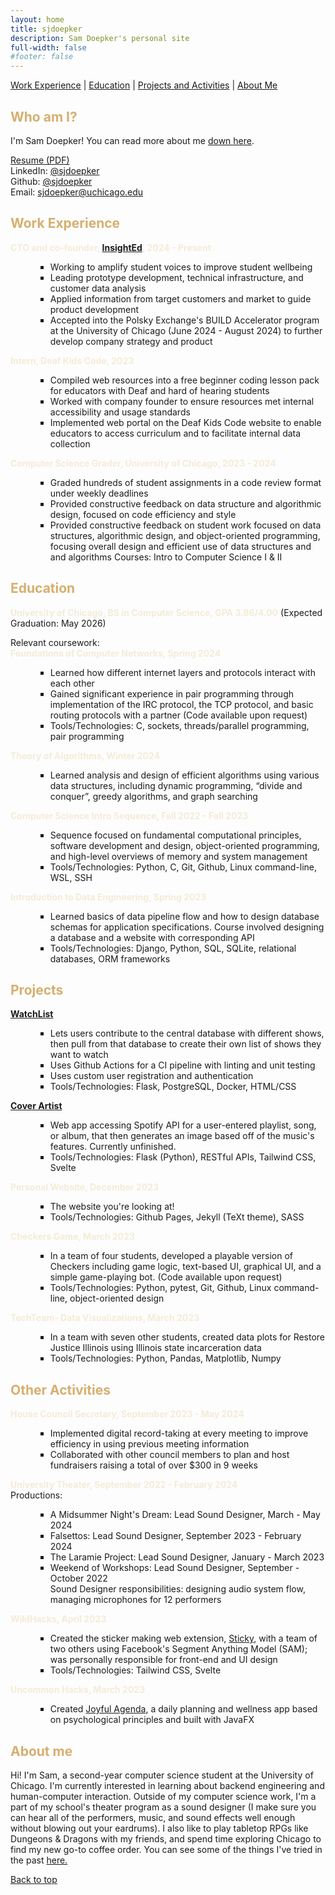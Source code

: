 ```yaml
---
layout: home
title: sjdoepker
description: Sam Doepker's personal site
full-width: false
#footer: false
---
```

<style> ul li {margin-left: 40px; list-style-type: square;} </style>
<style> h1, 
h2, 
h3, 
h4, 
h5, 
h6 {
    color: #D6AF6F;
} 
</style>
<style> strong {color: #f5ebd7;} </style> 

[Work Experience](#work-experience)   \|   [Education](#education)   \|   [Projects and Activities](#projects)    \|   [About Me](#about-me)

## Who am I? 
I'm Sam Doepker! You can read more about me [down here](#about-me).

[Resume (PDF)](assets\Sam_Doepker_Resume.pdf)  
LinkedIn: [@sjdoepker](https://www.linkedin.com/in/sjdoepker/)  
Github: [@sjdoepker](https://github.com/sjdoepker)  
Email: [sjdoepker@uchicago.edu](mailto:sjdoepker.uchicago.edu)


## Work Experience
**CTO and co-founder, [InsightEd](insighted.org), 2024 - Present**
- Working to amplify student voices to improve student wellbeing
- Leading prototype development, technical infrastructure, and customer data analysis
- Applied information from target customers and market to guide product development
- Accepted into the Polsky Exchange's BUILD Accelerator program at the University of Chicago (June 2024 - August 2024) to further develop company strategy and product


**Intern, Deaf Kids Code, 2023**  
- Compiled web resources into a free beginner coding lesson pack for educators with Deaf and hard of hearing students 
- Worked with company founder to ensure resources met internal accessibility and usage standards
- Implemented web portal on the Deaf Kids Code website to enable educators to access curriculum and to facilitate internal data collection


**Computer Science Grader, University of Chicago, 2023 - 2024**  
- Graded hundreds of student assignments in a code review format under weekly deadlines
- Provided constructive feedback on data structure and algorithmic design, focused on code efficiency
and style
- Provided constructive feedback on student work focused on data structures, algorithmic design, and object-oriented programming, focusing overall design and efficient use of data structures and and algorithms
Courses: Intro to Computer Science I & II


## Education  
**University of Chicago, BS in Computer Science, GPA 3.86/4.00** (Expected Graduation: May 2026)

Relevant coursework:  
**Foundations of Computer Networks, Spring 2024**
- Learned how different internet layers and protocols interact with each other
- Gained significant experience in pair programming through implementation of the IRC protocol, the TCP protocol, and basic routing protocols with a partner (Code available upon request)
- Tools/Technologies: C, sockets, threads/parallel programming, pair programming

**Theory of Algorithms, Winter 2024**
- Learned analysis and design of efficient algorithms using various data structures, including dynamic programming, “divide and conquer”, greedy algorithms, and graph searching  

**Computer Science Intro Sequence, Fall 2022 - Fall 2023**
- Sequence focused on fundamental computational principles, software development and design, object-oriented programming, and high-level overviews of memory and system management  
- Tools/Technologies: Python, C, Git, Github, Linux command-line, WSL, SSH  

**Introduction to Data Engineering, Spring 2023**  
- Learned basics of data pipeline flow and how to design database schemas for application specifications. Course involved designing a database and a website with corresponding API 
- Tools/Technologies: Django, Python, SQL, SQLite, relational databases, ORM frameworks


## Projects  
**[WatchList](https://github.com/sjdoepker/watch-list)**
- Lets users contribute to the central database with different shows, then pull from that database to create their own list of shows they want to watch
- Uses Github Actions for a CI pipeline with linting and unit testing
- Uses custom user registration and authentication
- Tools/Technologies: Flask, PostgreSQL, Docker, HTML/CSS

**[Cover Artist](https://github.com/sjdoepker/cover-artist)**
- Web app accessing Spotify API for a user-entered playlist, song, or album, that then generates an image based off of the music's features. Currently unfinished.
- Tools/Technologies: Flask (Python), RESTful APIs, Tailwind CSS, Svelte

**Personal Website, December 2023**  
- The website you're looking at!  
- Tools/Technologies: Github Pages, Jekyll (TeXt theme), SASS

**Checkers Game, March 2023**  
- In a team of four students, developed a playable version of Checkers including game logic, text-based UI, graphical UI, and a simple game-playing bot. (Code available upon request)  
- Tools/Technologies: Python, pytest, Git, Github, Linux command-line, object-oriented design

**TechTeam- Data Visualizations, March 2023**  
- In a team with seven other students, created data plots for Restore Justice Illinois using Illinois state incarceration data
- Tools/Technologies: Python, Pandas, Matplotlib, Numpy  

## Other Activities
**House Council Secretary, September 2023 - May 2024**      
- Implemented digital record-taking at every meeting to improve efficiency in using previous meeting information
- Collaborated with other council members to plan and host fundraisers raising a total of over $300 in 9 weeks

**University Theater, September 2022 - February 2024**<br>
Productions:  
- A Midsummer Night's Dream: Lead Sound Designer, March - May 2024 <br> 
- Falsettos: Lead Sound Designer, September 2023 - February 2024<br>
- The Laramie Project: Lead Sound Designer, January - March 2023<br>
- Weekend of Workshops: Lead Sound Designer, September - October 2022<br> 
Sound Designer responsibilities: designing audio system flow, managing microphones for 12 performers 

**WildHacks, April 2023**  
- Created the sticker making web extension, [Sticky](https://github.com/theswerd/sticky), with a team of two others using Facebook's Segment Anything Model (SAM); was personally responsible for front-end and UI design  
- Tools/Technologies: Tailwind CSS, Svelte  

**Uncommon Hacks, March 2023**  
- Created [Joyful Agenda](https://github.com/csanvaz/Uncommon_Planner), a daily planning and wellness app based on psychological principles and built with JavaFX

## About me 

Hi! I'm Sam, a second-year computer science student at the University of Chicago. I'm currently interested in learning about backend engineering and human-computer interaction. Outside of my computer science work, I'm a part of my school's theater program as a sound designer (I make sure you can hear all of the performers, music, and sound effects well enough without blowing out your eardrums). I also like to play tabletop RPGs like Dungeons & Dragons with my friends, and spend time exploring Chicago to find my new go-to coffee order. You can see some of the things I've tried in the past [here.](\coffee)

[Back to top](#top)
